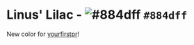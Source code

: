 
# Linus' Lilac - ![#884dff](https://placehold.it/15/884dff/000000?text=+) `#884dff`
New color for [yourfirstpr](http://yourfirstpr.github.io)!
